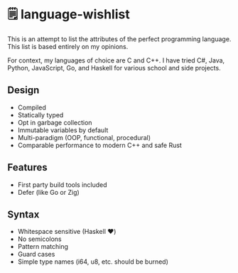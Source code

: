 # 🗒️ language-wishlist
This is an attempt to list the attributes of the perfect programming language. This list is based entirely on my opinions.

For context, my languages of choice are C and C++. I have tried C#, Java, Python, JavaScript, Go, and Haskell for various school and side projects.

## Design
- Compiled
- Statically typed
- Opt in garbage collection
- Immutable variables by default
- Multi-paradigm (OOP, functional, procedural)
- Comparable performance to modern C++ and safe Rust

## Features
- First party build tools included
- Defer (like Go or Zig)

## Syntax
- Whitespace sensitive (Haskell ❤️)
- No semicolons
- Pattern matching
- Guard cases
- Simple type names (i64, u8, etc. should be burned)

